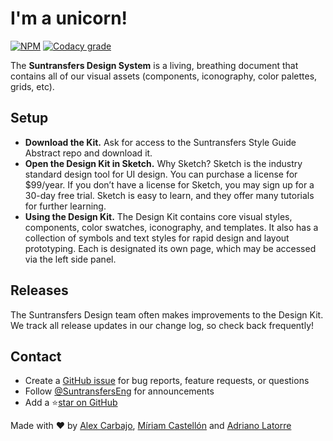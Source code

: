 # I'm a unicorn!

[![NPM](https://img.shields.io/npm/v/docsify-themeable.svg?style=flat-square)](https://www.npmjs.com/package/docsify-themeable) [![Codacy grade](https://img.shields.io/codacy/grade/860d40719cbd4e0f91e145b87ec7c29a.svg?style=flat-square)](https://www.codacy.com/app/jhildenbiddle/docsify-themeable?utm_source=github.com&amp;utm_medium=referral&amp;utm_content=jhildenbiddle/docsify-themeable&amp;utm_campaign=Badge_Grade)

The **Suntransfers Design System** is a living, breathing document that contains all of our visual assets \(components, iconography, color palettes, grids, etc\).

## Setup

* **Download the Kit.** Ask for access to the Suntransfers Style Guide Abstract repo and download it.
* **Open the Design Kit in Sketch.** Why Sketch? Sketch is the industry standard design tool for UI design. You can purchase a license for $99/year. If you don’t have a license for Sketch, you may sign up for a 30-day free trial. Sketch is easy to learn, and they offer many tutorials for further learning.
* **Using the Design Kit.** The Design Kit contains core visual styles, components, color swatches, iconography, and templates. It also has a collection of symbols and text styles for rapid design and layout prototyping. Each is designated its own page, which may be accessed via the left side panel.

## Releases

The Suntransfers Design team often makes improvements to the Design Kit. We track all release updates in our change log, so check back frequently!

## Contact

* Create a [GitHub issue](https://github.com/suntransfers/st-design) for bug reports, feature requests, or questions
* Follow [@SuntransfersEng](https://twitter.com/SuntransfersEng) for announcements
* Add a ⭐️[star on GitHub](https://github.com/suntransfers/st-design)

Made with ❤️ by [Alex Carbajo](https://twitter.com/alexcarbajo), [Míriam Castellón](https://www.linkedin.com/in/miriamcastellon) and [Adriano Latorre](https://twitter.com/adrianolotorre)

